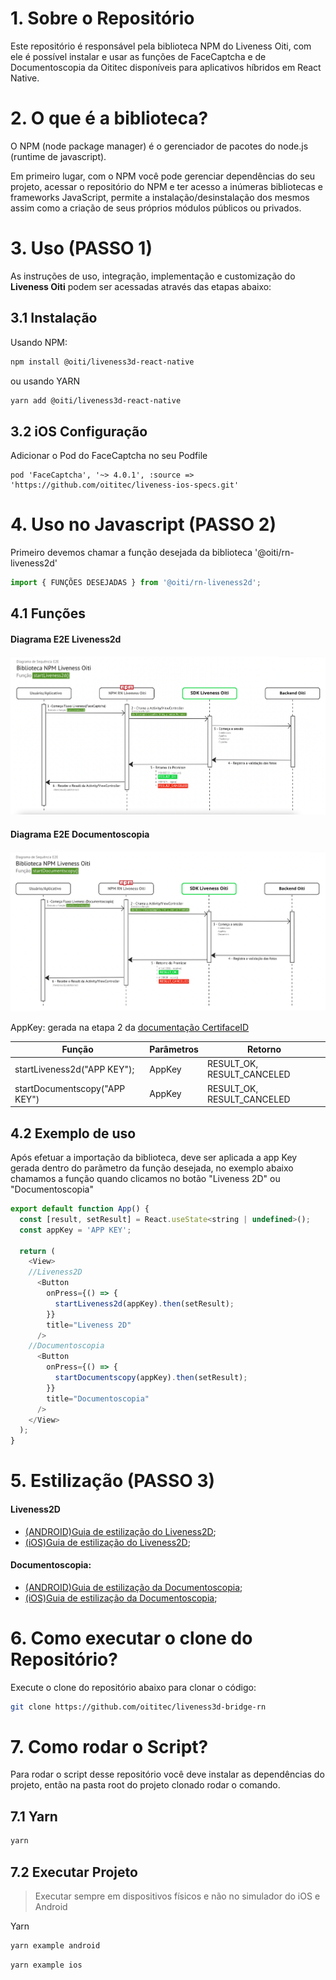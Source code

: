 # 1. Sobre o Repositório

Este repositório é responsável pela biblioteca NPM do Liveness Oiti, com ele é possível instalar e usar as funções de FaceCaptcha e de Documentoscopia da Oititec disponíveis para aplicativos híbridos em React Native.

# 2. O que é a biblioteca?

O NPM (node package manager) é o gerenciador de pacotes do node.js (runtime de javascript).

Em primeiro lugar, com o NPM você pode gerenciar dependências do seu projeto, acessar o repositório do NPM e ter acesso a inúmeras bibliotecas e frameworks JavaScript, permite a instalação/desinstalação dos mesmos assim como a criação de seus próprios módulos públicos ou privados.

# 3. Uso (PASSO 1)

As instruções de uso, integração, implementação e customização do **Liveness Oiti** podem ser acessadas através das etapas abaixo:

## 3.1 Instalação

Usando NPM:

```sh
npm install @oiti/liveness3d-react-native
```

ou usando YARN

```sh
yarn add @oiti/liveness3d-react-native
```

## 3.2 iOS Configuração

Adicionar o Pod do FaceCaptcha no seu Podfile

```pod
pod 'FaceCaptcha', '~> 4.0.1', :source => 'https://github.com/oititec/liveness-ios-specs.git'
```

# 4. Uso no Javascript (PASSO 2)

Primeiro devemos chamar a função desejada da biblioteca '@oiti/rn-liveness2d'

```js
import { FUNÇÕES DESEJADAS } from '@oiti/rn-liveness2d';
```

## 4.1 Funções

#### Diagrama E2E Liveness2d

![Funções](Documentation/assets/E2Eliveness2d.png)

#### Diagrama E2E Documentoscopia

![Funções](Documentation/assets/E2Edocumentscopy.png)

AppKey: gerada na etapa 2 da [documentação CertifaceID](https://certifaceid.readme.io/docs/integra%C3%A7%C3%A3o-atualizada 'Guia de Integração API v1.2')

| Função                        | Parâmetros | Retorno                    |
| ----------------------------- | ---------- | -------------------------- |
| startLiveness2d("APP KEY");   | AppKey     | RESULT_OK, RESULT_CANCELED |
| startDocumentscopy("APP KEY") | AppKey     | RESULT_OK, RESULT_CANCELED |

## 4.2 Exemplo de uso

Após efetuar a importação da biblioteca, deve ser aplicada a app Key gerada dentro do parãmetro da função desejada, no exemplo abaixo chamamos a função quando clicamos no botão "Liveness 2D" ou "Documentoscopia"

```js
export default function App() {
  const [result, setResult] = React.useState<string | undefined>();
  const appKey = 'APP KEY';

  return (
    <View>
    //Liveness2D
      <Button
        onPress={() => {
          startLiveness2d(appKey).then(setResult);
        }}
        title="Liveness 2D"
      />
    //Documentoscopia
      <Button
        onPress={() => {
          startDocumentscopy(appKey).then(setResult);
        }}
        title="Documentoscopia"
      />
    </View>
  );
}
```

# 5. Estilização (PASSO 3)

#### Liveness2D

- [(ANDROID)Guia de estilização do Liveness2D](Documentation/xmlCUSTOMIZATION.md.md);
- [(iOS)Guia de estilização do Liveness2D](Documentation/xmlCUSTOMIZATION.md.md);

#### Documentoscopia:

- [(ANDROID)Guia de estilização da Documentoscopia](Documentation/liveness3DThemeiOSCUSTOMIZATION.md);
- [(iOS)Guia de estilização da Documentoscopia](Documentation/liveness3DThemeiOSCUSTOMIZATION.md);

# 6. Como executar o clone do Repositório?

Execute o clone do repositório abaixo para clonar o código:

```sh
git clone https://github.com/oititec/liveness3d-bridge-rn
```

# 7. Como rodar o Script?

Para rodar o script desse repositório você deve instalar as dependências do projeto, então na pasta root do projeto clonado rodar o comando.

## 7.1 Yarn

```sh
yarn
```

## 7.2 Executar Projeto

> Executar sempre em dispositivos físicos e não no simulador do iOS e Android

Yarn

```sh
yarn example android
```

```sh
yarn example ios
```
